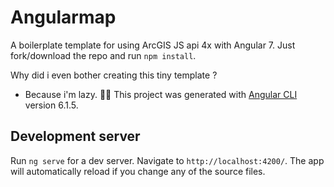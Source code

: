 # Angularmap
A boilerplate template for using ArcGIS JS api 4x with Angular 7. 
Just fork/download the repo and run
`npm install`.

Why did i even bother creating this tiny template ? 
- Because i'm lazy. 🤷‍♂️
This project was generated with [Angular CLI](https://github.com/angular/angular-cli) version 6.1.5.

## Development server

Run `ng serve` for a dev server. Navigate to `http://localhost:4200/`. The app will automatically reload if you change any of the source files.
